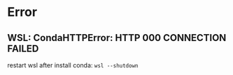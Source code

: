 # Error

## WSL: CondaHTTPError: HTTP 000 CONNECTION FAILED
restart wsl after install conda: `wsl --shutdown`
